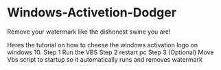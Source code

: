 # Windows-Activetion-Dodger
Remove your watermark like the dishonest swine you are!

Heres the tutorial on how to cheese the windows activation logo on windows 10.
Step 1 Run the VBS
Step 2 restart pc
Step 3 (Optional) Move Vbs script to startup so it automatically runs and removes watermark
